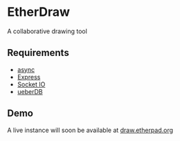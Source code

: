 EtherDraw
=========

A collaborative drawing tool


Requirements
------------

 * [async](https://github.com/caolan/async)
 * [Express](http://expressjs.com/)
 * [Socket IO](http://socket.io/)
 * [ueberDB](https://github.com/Pita/ueberDB)

Demo
----

A live instance will soon be available at
[draw.etherpad.org](http://draw.etherpad.org)

